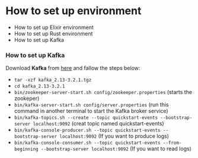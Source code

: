 # How to set up environment
-  How to set up Elixir environment
-  How to set up Rust environment
-  How to set up Kafka

### How to set up Kafka
Download **Kafka** from [here](https://downloads.apache.org/kafka/3.2.3/kafka-3.2.3-src.tgz) and fallow the steps below:

- `tar -xzf kafka_2.13-3.2.1.tgz`
- `cd kafka_2.13-3.2.1`
- `bin/zookeeper-server-start.sh config/zookeeper.properties` (starts the zookeper)
- `bin/kafka-server-start.sh config/server.properties` (run this command in another terminal to start the Kafka broker service)
- `bin/kafka-topics.sh --create --topic quickstart-events --bootstrap-server localhost:9092` (creat topic named quickstart-events)
- `bin/kafka-console-producer.sh --topic quickstart-events --bootstrap-server localhost:9092` (If you want to produce logs)
- `bin/kafka-console-consumer.sh --topic quickstart-events --from-beginning --bootstrap-server localhost:9092` (If you want to read logs)
